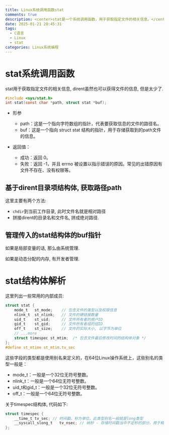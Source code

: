 ```yaml
---
title: Linux系统调用函数stat
comments: true
description: <center>stat是一个系统调用函数，用于获取指定文件的相关信息。</center>
date: 2025-01-21 20:45:31
tags:
  - C语言
  - Linux
  - stat
categories: Linux系统编程
---
```



# stat系统调用函数

stat用于获取指定文件的相关信息, dirent虽然也可以获得文件的信息, 但是太少了.

```c
#include <sys/stat.h>
int stat(const char *path, struct stat *buf);
```

- 形参
  - path：这是一个指向字符数组的指针，代表要获取信息的文件的路径名。
  - buf：这是一个指向 struct stat 结构的指针，用于存储获取到的path文件的信息。

- 返回值：
  - 成功：返回 0。
  - 失败：返回 -1，并且 errno 被设置以指示错误的原因。常见的出错原因有文件不存在、没有权限等。


## 基于dirent目录项结构体, 获取路径path

这里主要有两个方法:

- `chdir`到当前工作目录, 此时文件名就是相对路径
- 拼接dirent的目录名和文件名, 拼成绝对路径.

## 管理传入的stat结构体的buf指针

如果是局部变量的话, 那么由系统管理.

如果是动态分配的内存, 有开发者管理.

# stat结构体解析

这里列出一些常用的内部成员:

```c
struct stat {
    mode_t   st_mode;    // 包含文件的类型以及权限信息
    nlink_t  st_nlink;   // 文件的硬链接数量 
    uid_t    st_uid;     // 文件所有者的用户ID
    gid_t    st_gid;     // 文件所有者组的组ID
    off_t    st_size;    // 文件的实际大小, 以字节为单位
    // ...more
    struct timespec st_mtim;  /* 包含文件最后修改时间的结构体对象 */
};
#define st_mtime st_mtim.tv_sec
```

这些字段的类型都是使用别名来定义的，在64位Linux操作系统上，这些别名的类型一般是：

- mode_t：一般是一个32位无符号整数。
- nlink_t：一般是一个64位无符号整数。
- uid_t和gid_t：一般是一个32位无符号整数。
- off_t：一般是一个64位无符号整数。

关于timespec结构体, 代码如下:

```c
struct timespec {
    __time_t tv_sec; // 时间戳，秒为单位。此类型别名一般就是long类型
    __syscall_slong_t   tv_nsec; // 纳秒 - 存储时间戳当中不足秒的部分，用于精准表示时间。此类型别名一般就是long类型
};
```


















